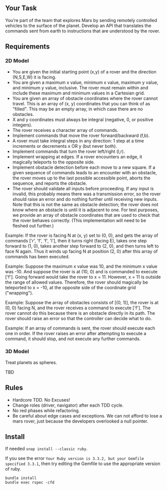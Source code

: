 ## Your Task

You’re part of the team that explores Mars by sending remotely controlled vehicles to the surface of the planet. Develop an API that translates the commands sent from earth to instructions that are understood by the rover.

## Requirements

### 2D Model

- You are given the initial starting point (x,y) of a rover and the direction (N,S,E,W) it is facing.
- You are given a maximum x value, minimum x value, maximum y value, and minimum y value, inclusive. The rover must remain within and include these maximum and minimum values in a Cartesian grid.
- You are given an array of obstacle coordinates where the rover cannot travel. This is an array of (x, y) coordinates that you can think of as "filled". This may be an empty array, in which case there are no obstacles.
- X and y coordinates must always be integral (negative, 0, or positive integers).
- The rover receives a character array of commands.
- Implement commands that move the rover forward/backward (f,b).
- A rover must take integral steps in any direction: 1 step at a time increments or decrements x OR y (but never both).
- Implement commands that turn the rover left/right (l,r).
- Implement wrapping at edges. If a rover encounters an edge, it magically teleports to the opposite side.
- Implement obstacle detection before each move to a new square. If a given sequence of commands leads to an encounter with an obstacle, the rover moves up to the last possible accessible point, aborts the sequence, and reports the obstacle.
- The rover should validate all inputs before proceeding. If any input is invalid, this probably means there was a transmission error, so the rover should raise an error and do nothing further until receiving new inputs. Note that this is not the same as obstacle detection; the rover does not know where an obstacle is until it is adjacent to one. For test purposes, we provide an array of obstacle coordinates that are used to check that the rover behaves correctly. (This implementation will need to be fleshed out further.)

Example: If the rover is facing N at (x, y) set to (0, 0), and gets the array of commands ['r', 'f', 'f', 'l'], then it turns right (facing E), takes one step forward to (1, 0), takes another step forward to (2, 0), and then turns left to face N again. Thus it winds up facing N at position (2, 0) after this array of commands has been executed.

Example: Suppose the maximum x value was 10, and the minimum x value was -10. And suppose the rover is at (10, 0) and is commanded to execute ['f']. Going forward would take the rover to x = 11. However, x = 11 is outside the range of allowed values. Therefore, the rover should magically be teleported to x = -10, at the opposite side of the coordinate grid ("wrapping").

Example: Suppose the array of obstacles consists of [(0, 1)], the rover is at (0, 0) facing N, and the rover receives a command to execute ['f']. The rover cannot do this because there is an obstacle directly in its path. The rover should raise an error so that the controller can decide what to do.

Example: If an array of commands is sent, the rover should execute each one in order. If the rover raises an error after attempting to execute a command, it should stop, and not execute any further commands.

### 3D Model

Treat planets as spheres.

TBD

## Rules

- Hardcore TDD. No Excuses!
- Change roles (driver, navigator) after each TDD cycle.
- No red phases while refactoring.
- Be careful about edge cases and exceptions. We can not afford to lose a mars rover, just because the developers overlooked a null pointer.

## Install

If needed `snap install --classic ruby`.

If you see the error `Your Ruby version is 3.3.2, but your Gemfile specified 3.3.1`, then try editing the Gemfile to use the appropriate version of ruby.

```
bundle install
bundle exec rspec -cfd
```
